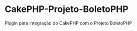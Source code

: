 CakePHP-Projeto-BoletoPHP
=========================

Plugin para integração do CakePHP com o Projeto BoletoPHP